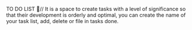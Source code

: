TO DO LIST 📝//
It is a space to create tasks with a level of significance so that their development is orderly and optimal, you can create the name of your task list, add, delete or file in tasks done.


